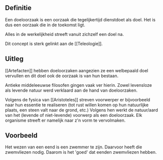 ## Definitie
Een doeloorzaak is een oorzaak die tegelijkertijd dienstdoet als doel. Het is dus een oorzaak die in de toekomst ligt. 

Alles in de werkelijkheid streeft vanuit zichzelf een doel na.

Dit concept is sterk gelinkt aan de [[Teleologie]].
## Uitleg
[[Artefacten]] hebben doeloorzaken aangezien ze een welbepaald doel vervullen en dit doel ook de oorzaak is van hun bestaan.

Antieke middeleeuwse filosofen gingen vaak ver hierin. Zowel levensloze als levende natuur werd verklaard aan de hand van doeloorzaken. 

Volgens de fysica van [[Aristoteles]] streven voorwerper er bijvoorbeeld naar hun essentie te realiseren (tot rust willen komen op hun natuurlijke plaats, een steen valt naar de grond, etc.) Volgens hen werkt de natuur/aard van het (levende of niet-levende) voorwerp als een doeloorzaak. Elk organisme streeft er namelijk naar z'n vorm te vervolmaken. 
## Voorbeeld
Het wezen van een eend is een zwemmer te zijn. Daarvoor heeft die zwemvliezen nodig. Daarom is het 'goed' dat eenden zwemvliezen hebben.